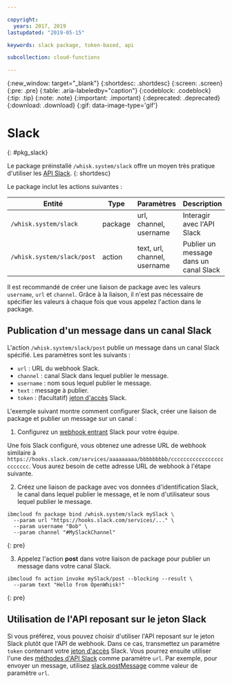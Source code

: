 ```yaml
---

copyright:
  years: 2017, 2019
lastupdated: "2019-05-15"

keywords: slack package, token-based, api

subcollection: cloud-functions

---
```


{:new_window: target="_blank"}
{:shortdesc: .shortdesc}
{:screen: .screen}
{:pre: .pre}
{:table: .aria-labeledby="caption"}
{:codeblock: .codeblock}
{:tip: .tip}
{:note: .note}
{:important: .important}
{:deprecated: .deprecated}
{:download: .download}
{:gif: data-image-type='gif'}

# Slack
{: #pkg_slack}

Le package préinstallé `/whisk.system/slack` offre un moyen très pratique d'utiliser les [API Slack](https://api.slack.com/).
{: shortdesc}

Le package inclut les actions suivantes :

| Entité | Type | Paramètres | Description |
| --- | --- | --- | --- |
| `/whisk.system/slack` | package | url, channel, username | Interagir avec l'API Slack |
| `/whisk.system/slack/post` | action | text, url, channel, username | Publier un message dans un canal Slack |

Il est recommandé de créer une liaison de package avec les valeurs `username`, `url` et `channel`. Grâce à la liaison, il n'est pas nécessaire de spécifier les valeurs à chaque fois que vous appelez l'action dans le package.

## Publication d'un message dans un canal Slack

L'action `/whisk.system/slack/post` publie un message dans un canal Slack spécifié. Les paramètres sont les suivants :

- `url` : URL du webhook Slack.
- `channel` : canal Slack dans lequel publier le message.
- `username` : nom sous lequel publier le message.
- `text` : message à publier.
- `token` : (facultatif) [jeton d'accès](https://api.slack.com/tokens) Slack.

L'exemple suivant montre comment configurer Slack, créer une liaison de package et publier un message sur un canal :

1. Configurez un [webhook entrant](https://api.slack.com/incoming-webhooks) Slack pour votre équipe.

  Une fois Slack configuré, vous obtenez une adresse URL de webhook similaire à `https://hooks.slack.com/services/aaaaaaaaa/bbbbbbbbb/cccccccccccccccccccccccc`. Vous aurez besoin de cette adresse URL de webhook à l'étape suivante.

2. Créez une liaison de package avec vos données d'identification Slack, le canal dans lequel publier le message, et le nom d'utilisateur sous lequel publier le message.
  ```
  ibmcloud fn package bind /whisk.system/slack mySlack \
    --param url "https://hooks.slack.com/services/..." \
    --param username "Bob" \
    --param channel "#MySlackChannel"
  ```
  {: pre}

3. Appelez l'action **post** dans votre liaison de package pour publier un message dans votre canal Slack.
  ```
  ibmcloud fn action invoke mySlack/post --blocking --result \
    --param text "Hello from OpenWhisk!"
  ```
  {: pre}

## Utilisation de l'API reposant sur le jeton Slack

Si vous préférez, vous pouvez choisir d'utiliser l'API reposant sur le jeton Slack plutôt que l'API de webhook. Dans ce cas, transmettez un paramètre `token` contenant votre [jeton d'accès](https://api.slack.com/tokens) Slack. Vous pourrez ensuite utiliser l'une des [méthodes d'API Slack](https://api.slack.com/methods) comme paramètre `url`. Par exemple, pour envoyer un message, utilisez [slack.postMessage](https://api.slack.com/methods/chat.postMessage) comme valeur de paramètre `url`.

